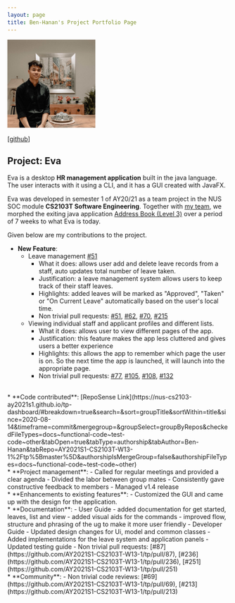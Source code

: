 ```yaml
---
layout: page
title: Ben-Hanan's Project Portfolio Page
---
```

<img src="../images/ben-hanan.png" width="200px">

[[github](http://github.com/Ben-Hanan)]

## Project: Eva

Eva is a desktop **HR management application** built in the java language. 
The user interacts with it using a CLI, and it has a GUI created with JavaFX.

Eva was developed in semester 1 of AY20/21 as a team project in the NUS SOC module **CS2103T Software Engineering**.
Together with [my team](https://ay2021s1-cs2103t-w13-1.github.io/tp/AboutUs.html), we morphed the exiting java application
[Address Book (Level 3)](https://se-education.org/addressbook-level3/) over a period of 7 weeks to what Eva is today.

Given below are my contributions to the project.

* **New Feature**:
    - Leave management [#51](https://github.com/AY2021S1-CS2103T-W13-1/tp/pull/51)
        - What it does: allows user add and delete leave records from a staff, auto updates total number of leave taken.
        - Justification: a leave management system allows users to keep track of their staff leaves.
        - Highlights: added leaves will be marked as "Approved", "Taken" or "On Current Leave" automatically based on the user's local time.
        - Non trivial pull requests: [#51](https://github.com/AY2021S1-CS2103T-W13-1/tp/pull/51), [#62](https://github.com/AY2021S1-CS2103T-W13-1/tp/pull/62), [#70](https://github.com/AY2021S1-CS2103T-W13-1/tp/pull/70), [#215](https://github.com/AY2021S1-CS2103T-W13-1/tp/pull/215)
    - Viewing individual staff and applicant profiles and different lists.
        - What it does: allows user to view different pages of the app.
        - Justification: this feature makes the app less cluttered and gives users a better experience
        - Highlights: this allows the app to remember which page the user is on. So the next time the app is launched, it will launch into the appropriate page.
        - Non trivial pull requests: [#77](https://github.com/AY2021S1-CS2103T-W13-1/tp/pull/77), [#105](https://github.com/AY2021S1-CS2103T-W13-1/tp/pull/105), [#108](https://github.com/AY2021S1-CS2103T-W13-1/tp/pull/108), [#132](https://github.com/AY2021S1-CS2103T-W13-1/tp/pull/132)
<br>
* **Code contributed**: 
[RepoSense Link](https://nus-cs2103-ay2021s1.github.io/tp-dashboard/#breakdown=true&search=&sort=groupTitle&sortWithin=title&since=2020-08-14&timeframe=commit&mergegroup=&groupSelect=groupByRepos&checkedFileTypes=docs~functional-code~test-code~other&tabOpen=true&tabType=authorship&tabAuthor=Ben-Hanan&tabRepo=AY2021S1-CS2103T-W13-1%2Ftp%5Bmaster%5D&authorshipIsMergeGroup=false&authorshipFileTypes=docs~functional-code~test-code~other)
<br>
* **Project management**:
    - Called for regular meetings and provided a clear agenda
    - Divided the labor between group mates
    - Consistently gave constructive feedback to members
    - Managed v1.4 release
<br>
* **Enhancements to existing features**:
    - Customized the GUI and came up with the design for the application.
<br>
* **Documentation**:
    - User Guide
        - added documentation for get started, leaves, list and view
        - added visual aids for the commands
        - improved flow, structure and phrasing of the ug to make it more user friendly
    - Developer Guide
        - Updated design changes for Ui, model and common classes
        - Added implementations for the leave system and application panels
        - Updated testing guide
    - Non trivial pull requests: [#87](https://github.com/AY2021S1-CS2103T-W13-1/tp/pull/87), [#236](https://github.com/AY2021S1-CS2103T-W13-1/tp/pull/236), [#251](https://github.com/AY2021S1-CS2103T-W13-1/tp/pull/251)
<br>
* **Community**:
    - Non trivial code reviews: [#69](https://github.com/AY2021S1-CS2103T-W13-1/tp/pull/69), [#213](https://github.com/AY2021S1-CS2103T-W13-1/tp/pull/213)
